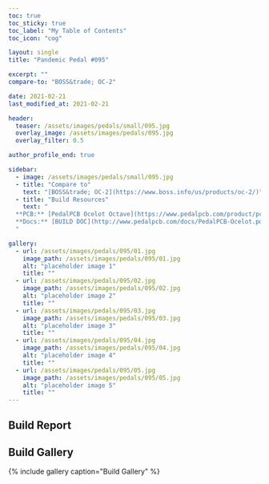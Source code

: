 ```yaml
---
toc: true
toc_sticky: true
toc_label: "My Table of Contents"
toc_icon: "cog"

layout: single
title: "Pandemic Pedal #095"

excerpt: ""
compare-to: "BOSS&trade; OC-2"

date: 2021-02-21
last_modified_at: 2021-02-21

header:
  teaser: /assets/images/pedals/small/095.jpg
  overlay_image: /assets/images/pedals/095.jpg
  overlay_filter: 0.5

author_profile_end: true

sidebar:
  - image: /assets/images/pedals/small/095.jpg
  - title: "Compare to"
    text: "[BOSS&trade; OC-2](https://www.boss.info/us/products/oc-2/)"
  - title: "Build Resources"
    text: "
  **PCB:** [PedalPCB Ocelot Octave](https://www.pedalpcb.com/product/pcb362/)<br>
  **Docs:** [BUILD DOC](http://www.pedalpcb.com/docs/PedalPCB-Ocelot.pdf)
  "

gallery:
  - url: /assets/images/pedals/095/01.jpg
    image_path: /assets/images/pedals/095/01.jpg
    alt: "placeholder image 1"
    title: ""
  - url: /assets/images/pedals/095/02.jpg
    image_path: /assets/images/pedals/095/02.jpg
    alt: "placeholder image 2"
    title: ""
  - url: /assets/images/pedals/095/03.jpg
    image_path: /assets/images/pedals/095/03.jpg
    alt: "placeholder image 3"
    title: ""
  - url: /assets/images/pedals/095/04.jpg
    image_path: /assets/images/pedals/095/04.jpg
    alt: "placeholder image 4"
    title: ""
  - url: /assets/images/pedals/095/05.jpg
    image_path: /assets/images/pedals/095/05.jpg
    alt: "placeholder image 5"
    title: ""
---
```


## Build Report ##

## Build Gallery ##

{% include gallery caption="Build Gallery" %}